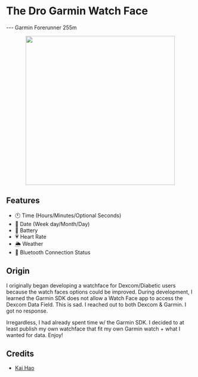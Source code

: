# The Dro Garmin Watch Face

--- Garmin Forerunner 255m

<p align="center"><img src="https://i.imgur.com/NadKoiL.jpg" width="400px" /></p>

## Features
- 🕚 Time (Hours/Minutes/Optional Seconds)
- 📅 Date (Week day/Month/Day)
- 🔋 Battery
- 💗 Heart Rate
- 🌦️ Weather
- 📶 Bluetooth Connection Status

## Origin

I originally began developing a watchface for Dexcom/Diabetic users because the watch faces options could be improved. During development, I learned the Garmin SDK does not allow a Watch Face app to access the Dexcom Data Field. This is sad. I reached out to both Dexcom & Garmin. I got no response. 

Irregardless, I had already spent time w/ the Garmin SDK. I decided to at least publish my own watchface that fit my own Garmin watch + what I wanted for data. Enjoy! 

## Credits

- [Kai Hao](https://kaihao.dev/posts/Develop-a-Garmin-watch-face)
